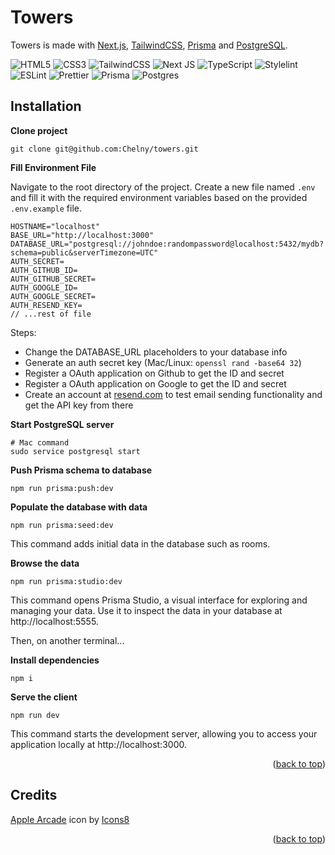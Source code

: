 # Towers <a name="readme-top"></a>

Towers is made with <a href="https://nextjs.org/" target="_blank">Next.js</a>, <a href="https://tailwindcss.com/" target="_blank">TailwindCSS</a>, <a href="https://www.prisma.io/" target="_blank">Prisma</a> and <a href="https://www.postgresql.org/" target="_blank">PostgreSQL</a>.

![HTML5](https://img.shields.io/badge/html5-%23E34F26.svg?style=for-the-badge&logo=html5&logoColor=white)
![CSS3](https://img.shields.io/badge/css3-%231572B6.svg?style=for-the-badge&logo=css3&logoColor=white)
![TailwindCSS](https://img.shields.io/badge/tailwindcss-%2338B2AC.svg?style=for-the-badge&logo=tailwind-css&logoColor=white)
![Next JS](https://img.shields.io/badge/Next-black?style=for-the-badge&logo=next.js&logoColor=white)
![TypeScript](https://img.shields.io/badge/typescript-%23007ACC.svg?style=for-the-badge&logo=typescript&logoColor=white)
![Stylelint](https://img.shields.io/badge/stylelint-000?style=for-the-badge&logo=stylelint&logoColor=white)
![ESLint](https://img.shields.io/badge/eslint-3A33D1?style=for-the-badge&logo=eslint&logoColor=white)
![Prettier](https://img.shields.io/badge/prettier-1A2C34?style=for-the-badge&logo=prettier&logoColor=F7BA3E)
![Prisma](https://img.shields.io/badge/Prisma-3982CE?style=for-the-badge&logo=Prisma&logoColor=white)
![Postgres](https://img.shields.io/badge/postgres-%23316192.svg?style=for-the-badge&logo=postgresql&logoColor=white)

## Installation

**Clone project**

```
git clone git@github.com:Chelny/towers.git
```

**Fill Environment File**

Navigate to the root directory of the project. Create a new file named `.env` and fill it with the required environment variables based on the provided `.env.example` file.

```
HOSTNAME="localhost"
BASE_URL="http://localhost:3000"
DATABASE_URL="postgresql://johndoe:randompassword@localhost:5432/mydb?schema=public&serverTimezone=UTC"
AUTH_SECRET=
AUTH_GITHUB_ID=
AUTH_GITHUB_SECRET=
AUTH_GOOGLE_ID=
AUTH_GOOGLE_SECRET=
AUTH_RESEND_KEY=
// ...rest of file
```

Steps:

- Change the DATABASE_URL placeholders to your database info
- Generate an auth secret key (Mac/Linux: `openssl rand -base64 32`)
- Register a OAuth application on Github to get the ID and secret
- Register a OAuth application on Google to get the ID and secret
- Create an account at [resend.com](https://resend.com/) to test email sending functionality and get the API key from there

**Start PostgreSQL server**

```
# Mac command
sudo service postgresql start
```

**Push Prisma schema to database**

```
npm run prisma:push:dev
```

**Populate the database with data**

```
npm run prisma:seed:dev
```

This command adds initial data in the database such as rooms.

**Browse the data**

```
npm run prisma:studio:dev
```

This command opens Prisma Studio, a visual interface for exploring and managing your data. Use it to inspect the data in your database at http://localhost:5555.

Then, on another terminal...

**Install dependencies**

```
npm i
```

**Serve the client**

```
npm run dev
```

This command starts the development server, allowing you to access your application locally at http://localhost:3000.

<p align="end">(<a href="#readme-top">back to top</a>)</p>

## Credits

<a target="_blank" href="https://icons8.com/icon/R71NwS69rCee/apple-arcade">Apple Arcade</a> icon by <a target="_blank" href="https://icons8.com">Icons8</a>

<p align="end">(<a href="#readme-top">back to top</a>)</p>
